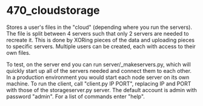 # 470_cloudstorage
Stores a user's files in the "cloud" (depending where you run the servers). The file is split between 4 servers such that only 2 servers are needed to recreate it. This is done by XORing pieces of the data and uploading pieces to specific servers. Multiple users can be created, each with access to their own files.

To test, on the server end you can run server/_makeservers.py, which will quickly start up all of the servers needed and connect them to each other. In a production environment you would start each node server on its own machine. To run the client, call "client.py IP PORT", replacing IP and PORT with those of the storageserver.py server. The default account is admin with password "admin". For a list of commands enter "help".
